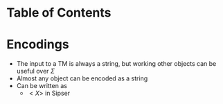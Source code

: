 # Table of Contents


# Encodings
- The input to a TM is always a string, but working other objects can be useful over $\Sigma$
- Almost any object can be encoded as a string
- Can be written as
	- $<X>$ in Sipser
